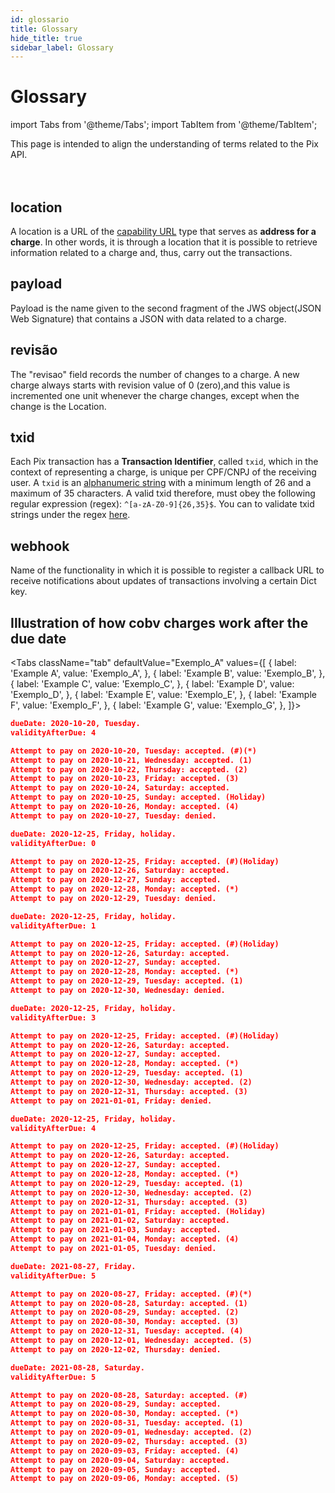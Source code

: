 ```yaml
---
id: glossario
title: Glossary
hide_title: true
sidebar_label: Glossary
---
```

<h1 className="titulo">Glossary</h1>
<div className="conteudo">


import Tabs from '@theme/Tabs';
import TabItem from '@theme/TabItem';



<!-- Embedding React components with MDX -->
<!-- fontWeight: 'bold', -->

<div className="subtitulo">
This page is intended to align the understanding of terms related to the Pix API.
</div>

<br/>
<br/>

## location

A location is a URL of the <a href="https://www.w3.org/TR/capability-urls/" target="_blank">capability URL</a> type that serves as **address for a charge**. In other words, it is through a location that it is possible to retrieve information related to a charge and, thus, carry out the transactions.

## payload

Payload is the name given to the second fragment of the JWS object(JSON Web Signature) that contains a JSON with data related to a charge.

## revisão

The "revisao" field records the number of changes to a charge. A new charge always starts with revision value of 0 (zero),and this value is incremented one unit whenever the charge changes, except when the change is the Location.

## txid

Each Pix transaction has a **Transaction Identifier**, called <code>txid</code>, which in the context of representing a charge, is unique per CPF/CNPJ of the receiving user. A <code>txid</code> is an <a href="https://en.wikipedia.org/wiki/Alphanumeric" target="_blank">alphanumeric string</a> with a minimum length of 26 and a maximum of 35 characters. A valid txid therefore, must obey the following regular expression (regex): <code>^[a-zA-Z0-9]{26,35}$</code>. You can to validate txid strings under the regex <a href="https://regex101.com/r/iZ08y4/1" target="_blank">here</a>.

## webhook

Name of the functionality in which it is possible to register a callback URL to receive notifications about updates of transactions involving a certain Dict key.

## Illustration of how cobv charges work after the due date

<Tabs className="tab"
  defaultValue="Exemplo_A"
  values={[
    { label: 'Example A', value: 'Exemplo_A', },
    { label: 'Example B', value: 'Exemplo_B', },
    { label: 'Example C', value: 'Exemplo_C', },
    { label: 'Example D', value: 'Exemplo_D', },
    { label: 'Example E', value: 'Exemplo_E', },
    { label: 'Example F', value: 'Exemplo_F', },
    { label: 'Example G', value: 'Exemplo_G', },
  ]}>
<TabItem value="Exemplo_A">

```json
dueDate: 2020-10-20, Tuesday.
validityAfterDue: 4

Attempt to pay on 2020-10-20, Tuesday: accepted. (#)(*)
Attempt to pay on 2020-10-21, Wednesday: accepted. (1)
Attempt to pay on 2020-10-22, Thursday: accepted. (2)
Attempt to pay on 2020-10-23, Friday: accepted. (3)
Attempt to pay on 2020-10-24, Saturday: accepted.
Attempt to pay on 2020-10-25, Sunday: accepted. (Holiday)
Attempt to pay on 2020-10-26, Monday: accepted. (4)
Attempt to pay on 2020-10-27, Tuesday: denied.
```
</TabItem>
<TabItem value="Exemplo_B">

```json
dueDate: 2020-12-25, Friday, holiday.
validityAfterDue: 0

Attempt to pay on 2020-12-25, Friday: accepted. (#)(Holiday)
Attempt to pay on 2020-12-26, Saturday: accepted.
Attempt to pay on 2020-12-27, Sunday: accepted.
Attempt to pay on 2020-12-28, Monday: accepted. (*)
Attempt to pay on 2020-12-29, Tuesday: denied.
```
</TabItem>

<TabItem value="Exemplo_C">

```json
dueDate: 2020-12-25, Friday, holiday.
validityAfterDue: 1

Attempt to pay on 2020-12-25, Friday: accepted. (#)(Holiday)
Attempt to pay on 2020-12-26, Saturday: accepted.
Attempt to pay on 2020-12-27, Sunday: accepted.
Attempt to pay on 2020-12-28, Monday: accepted. (*)
Attempt to pay on 2020-12-29, Tuesday: accepted. (1)
Attempt to pay on 2020-12-30, Wednesday: denied.
```
</TabItem>

<TabItem value="Exemplo_D">

```json
dueDate: 2020-12-25, Friday, holiday.
validityAfterDue: 3

Attempt to pay on 2020-12-25, Friday: accepted. (#)(Holiday)
Attempt to pay on 2020-12-26, Saturday: accepted.
Attempt to pay on 2020-12-27, Sunday: accepted.
Attempt to pay on 2020-12-28, Monday: accepted. (*)
Attempt to pay on 2020-12-29, Tuesday: accepted. (1)
Attempt to pay on 2020-12-30, Wednesday: accepted. (2)
Attempt to pay on 2020-12-31, Thursday: accepted. (3)
Attempt to pay on 2021-01-01, Friday: denied.
```
</TabItem>
<TabItem value="Exemplo_E">

```json
dueDate: 2020-12-25, Friday, holiday.
validityAfterDue: 4

Attempt to pay on 2020-12-25, Friday: accepted. (#)(Holiday)
Attempt to pay on 2020-12-26, Saturday: accepted.
Attempt to pay on 2020-12-27, Sunday: accepted.
Attempt to pay on 2020-12-28, Monday: accepted. (*)
Attempt to pay on 2020-12-29, Tuesday: accepted. (1)
Attempt to pay on 2020-12-30, Wednesday: accepted. (2)
Attempt to pay on 2020-12-31, Thursday: accepted. (3)
Attempt to pay on 2021-01-01, Friday: accepted. (Holiday)
Attempt to pay on 2021-01-02, Saturday: accepted.
Attempt to pay on 2021-01-03, Sunday: accepted.
Attempt to pay on 2021-01-04, Monday: accepted. (4)
Attempt to pay on 2021-01-05, Tuesday: denied.
```
</TabItem>
<TabItem value="Exemplo_F">

```json
dueDate: 2021-08-27, Friday.
validityAfterDue: 5

Attempt to pay on 2020-08-27, Friday: accepted. (#)(*)
Attempt to pay on 2020-08-28, Saturday: accepted. (1)
Attempt to pay on 2020-08-29, Sunday: accepted. (2)
Attempt to pay on 2020-08-30, Monday: accepted. (3)
Attempt to pay on 2020-12-31, Tuesday: accepted. (4)
Attempt to pay on 2020-12-01, Wednesday: accepted. (5)
Attempt to pay on 2020-12-02, Thursday: denied.
```
</TabItem>

<TabItem value="Exemplo_G">

```json
dueDate: 2021-08-28, Saturday.
validityAfterDue: 5

Attempt to pay on 2020-08-28, Saturday: accepted. (#)
Attempt to pay on 2020-08-29, Sunday: accepted.
Attempt to pay on 2020-08-30, Monday: accepted. (*)
Attempt to pay on 2020-08-31, Tuesday: accepted. (1)
Attempt to pay on 2020-09-01, Wednesday: accepted. (2)
Attempt to pay on 2020-09-02, Thursday: accepted. (3)
Attempt to pay on 2020-09-03, Friday: accepted. (4)
Attempt to pay on 2020-09-04, Saturday: accepted.
Attempt to pay on 2020-09-05, Sunday: accepted.
Attempt to pay on 2020-09-06, Monday: accepted. (5)
```
</TabItem>


</Tabs>

<br/>

</div>